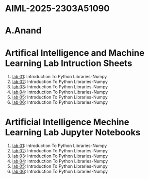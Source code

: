 # AIML-2025-2303A51090
# A.Anand
# Artifical Intelligence and Machine Learning Lab Intruction Sheets
1. [lab 01](https://github.com/2303A51090/AIML-2025/blob/main/AIML_A1.pdf): Introduction To Python Libraries-Numpy
1. [lab 02](https://github.com/2303A51090/AIML-2025/blob/main/AIML_A2.pdf): Introduction To Python Libraries-Numpy
1. [lab 03](https://github.com/2303A51090/AIML-2025/blob/main/AIML_A3.pdf): Introduction To Python Libraries-Numpy
1. [lab 04](https://github.com/2303A51090/AIML-2025/blob/main/AIML_A4.pdf): Introduction To Python Libraries-Numpy
1. [lab 05](https://github.com/2303A51090/AIML-2025/blob/main/AIML_A5.pdf): Introduction To Python Libraries-Numpy
1. [lab 06](https://github.com/2303A51090/AIML-2025/blob/main/AIML_A4.pdf): Introduction To Python Libraries-Numpy

# Artificial Intelligence Mechine Learning Lab Jupyter Notebooks
1. [lab 01](): Introduction To Python Libraries-Numpy
1. [lab 02](): Introduction To Python Libraries-Numpy
1. [lab 03](): Introduction To Python Libraries-Numpy
1. [lab 04](): Introduction To Python Libraries-Numpy
1. [lab 05](): Introduction To Python Libraries-Numpy
1. [lab 06](): Introduction To Python Libraries-Numpy
